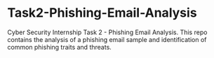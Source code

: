 # Task2-Phishing-Email-Analysis
Cyber Security Internship Task 2 - Phishing Email Analysis. This repo contains the analysis of a phishing email sample and identification of common phishing traits and threats.
